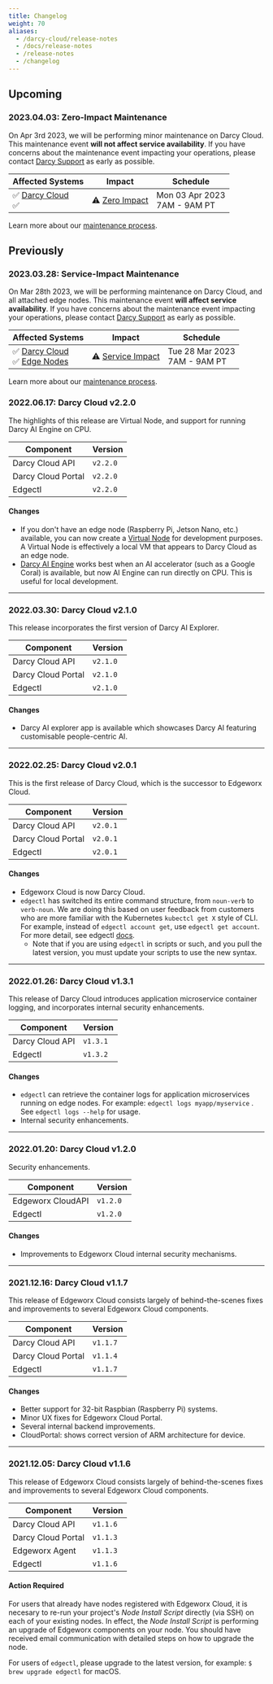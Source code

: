 ```yaml
---
title: Changelog
weight: 70
aliases:
  - /darcy-cloud/release-notes
  - /docs/release-notes
  - /release-notes
  - /changelog
---
```


## Upcoming

### 2023.04.03: Zero-Impact Maintenance

On Apr 3rd 2023, we will be performing minor maintenance
on Darcy Cloud. This maintenance event **will not affect
service availability**. If you have concerns
about the maintenance event impacting your operations, please contact [Darcy Support](mailto:support@darcy.ai)
as early as possible.

| Affected Systems                                                                                            | Impact                                                                  | Schedule                           |
| ----------------------------------------------------------------------------------------------------------- | ----------------------------------------------------------------------- | ---------------------------------- |
| ✅ [Darcy Cloud](/docs/more/maintenance/#darcy-cloud)<br/>✅ | ⚠️ [Zero Impact](/docs/more/maintenance/#zero-impact-maintenance) | Mon 03 Apr 2023 <br/> 7AM - 9AM PT |

Learn more about our [maintenance process](/docs/more/maintenance/).

## Previously

### 2023.03.28: Service-Impact Maintenance

On Mar 28th 2023, we will be performing maintenance
on Darcy Cloud, and all attached edge nodes. This maintenance event **will affect
service availability**. If you have concerns
about the maintenance event impacting your operations, please contact [Darcy Support](mailto:support@darcy.ai)
as early as possible.

| Affected Systems                                                                                            | Impact                                                                  | Schedule                           |
| ----------------------------------------------------------------------------------------------------------- | ----------------------------------------------------------------------- | ---------------------------------- |
| ✅ [Darcy Cloud](/docs/more/maintenance/#darcy-cloud)<br/>✅ [Edge Nodes](/docs/more/maintenance/#edge-nodes) | ⚠️ [Service Impact](/docs/more/maintenance/#service-impact-maintenance) | Tue 28 Mar 2023 <br/> 7AM - 9AM PT |

Learn more about our [maintenance process](/docs/more/maintenance/).

### 2022.06.17: Darcy Cloud v2.2.0

The highlights of this release are Virtual Node, and support for running Darcy AI Engine on CPU.

| Component          | Version  |
| ------------------ | -------- |
| Darcy Cloud API    | `v2.2.0` |
| Darcy Cloud Portal | `v2.2.0` |
| Edgectl            | `v2.2.0` |

#### Changes

- If you don't have an edge node (Raspberry Pi, Jetson Nano, etc.) available, you can now create
  a [Virtual Node](/docs/cloud/adding-nodes/virtual-node/) for development purposes. A Virtual Node is effectively a local VM that appears
  to Darcy Cloud as an edge node.
- [Darcy AI Engine](/docs/ai/) works best when an AI accelerator (such as a Google Coral) is available, but now
  AI Engine can run directly on CPU. This is useful for local development.

______________________________________________________________________

### 2022.03.30: Darcy Cloud v2.1.0

This release incorporates the first version of Darcy AI Explorer.

| Component          | Version  |
|--------------------|----------|
| Darcy Cloud API    | `v2.1.0` |
| Darcy Cloud Portal | `v2.1.0` |
| Edgectl            | `v2.1.0` |

#### Changes

- Darcy AI explorer app is available which showcases Darcy AI featuring customisable
  people-centric AI.

______________________________________________________________________

### 2022.02.25: Darcy Cloud v2.0.1

This is the first release of Darcy Cloud, which is the successor to Edgeworx Cloud.

| Component          | Version  |
|--------------------|----------|
| Darcy Cloud API    | `v2.0.1` |
| Darcy Cloud Portal | `v2.0.1` |
| Edgectl            | `v2.0.1` |

#### Changes

- Edgeworx Cloud is now Darcy Cloud.
- `edgectl` has switched its entire command structure, from `noun-verb` to `verb-noun`. We are doing
  this based on user feedback from customers who are more familiar with the
  Kubernetes `kubectcl get X` style of CLI. For example, instead of `edgectl account get`,
  use `edgectl get account`. For more detail, see edgectl [docs](/docs/cloud/edgectl).
  - Note that if you are using `edgectl` in scripts or such, and you pull the latest version, you
    must update your scripts to use the new syntax.

______________________________________________________________________

### 2022.01.26: Darcy Cloud v1.3.1

This release of Darcy Cloud introduces application microservice container logging, and
incorporates internal security enhancements.

| Component       | Version  |
|-----------------|----------|
| Darcy Cloud API | `v1.3.1` |
| Edgectl         | `v1.3.2` |

#### Changes

- `edgectl` can retrieve the container logs for application microservices running on edge nodes. For
  example: `edgectl logs myapp/myservice` . See `edgectl logs --help` for usage.
- Internal security enhancements.

______________________________________________________________________

### 2022.01.20: Darcy Cloud v1.2.0

Security enhancements.

| Component         | Version  |
|-------------------|----------|
| Edgeworx CloudAPI | `v1.2.0` |
| Edgectl           | `v1.2.0` |

#### Changes

- Improvements to Edgeworx Cloud internal security mechanisms.

______________________________________________________________________

### 2021.12.16: Darcy Cloud v1.1.7

This release of Edgeworx Cloud consists largely of behind-the-scenes fixes and improvements to
several Edgeworx Cloud components.

| Component          | Version  |
|--------------------|----------|
| Darcy Cloud API    | `v1.1.7` |
| Darcy Cloud Portal | `v1.1.4` |
| Edgectl            | `v1.1.7` |

#### Changes

- Better support for 32-bit Raspbian (Raspberry Pi) systems.
- Minor UX fixes for Edgeworx Cloud Portal.
- Several internal backend improvements.
- CloudPortal: shows correct version of ARM architecture for device.

______________________________________________________________________

### 2021.12.05: Darcy Cloud v1.1.6

This release of Edgeworx Cloud consists largely of behind-the-scenes fixes and improvements to
several Edgeworx Cloud components.

| Component          | Version  |
|--------------------|----------|
| Darcy Cloud API    | `v1.1.6` |
| Darcy Cloud Portal | `v1.1.3` |
| Edgeworx Agent     | `v1.1.3` |
| Edgectl            | `v1.1.6` |

#### Action Required

For users that already have nodes registered with Edgeworx Cloud, it is necesary to re-run your
project's _Node Install Script_ directly (via SSH) on each of your existing nodes. In effect, the
_Node Install Script_ is performing an upgrade of Edgeworx components on your node. You should have
received email communication with detailed steps on how to upgrade the node.

For users of `edgectl`, please upgrade to the latest version, for example: `$ brew upgrade edgectl`
for macOS.
